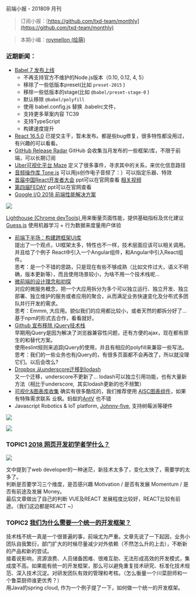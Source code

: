 前端小报 - 201809 月刊

> 订阅小报：[https://github.com/txd-team/monthly](https://github.com/txd-team/monthly)

> 本期小编：[roymellon (绘萌)](https://github.com/roymellon)


### 近期新闻：

* [Babel 7 发布上线](https://babeljs.io/blog/2018/08/27/7.0.0)
  * 不再支持官方不维护的Node.js版本（0.10, 0.12, 4, 5）
  * 移除了一些低版本preset(比如 `preset-2015` )
  * 移除一些低版本的stage(比如 `@babel/preset-stage-0` )
  * 默认移除 `@babel/polyfill`
  * 使用 babel.config.js 替换 .babelrc文件，
  * 支持更多草案内容 TC39
  * 支持TypeScript
  * 构建速度提升
* [React 16.5.0](https://github.com/facebook/react/blob/master/CHANGELOG.md) 已提交主干，暂未发布。都是些bug修复，很多特性都没用过，有兴趣的可以看看。
* [GitHub Release Radar](https://blog.github.com/2018-08-17-release-radar-july-2018/) GitHub 会收集当月发布的一些框架/库，不限于前端，可以长期订阅
* [Uber可视化平台 Maze](https://eng.uber.com/maze/) 定义了很多事件，寻求其中的关系，来优化信息路径
* [音频操作库 Tone.js](https://github.com/Tonejs/Tone.js) 可以用js创作电子音频了：）可以指定乐器、特效
* [首届中国React开发者大会](https://fequan.com/2018/)  ppt可以在官网查看 [相关视频](https://www.youtube.com/channel/UCXBhQ05nu3L1abBUGeQ0ahw)
* [第四届FEDAY](https://fequan.com/2018/) ppt可以在官网查看
* [Google I/O 2018 前端性能解决方案](https://developers.google.com/web/updates/2018/08/web-performance-made-easy)

![](https://cdn.nlark.com/lark/0/2018/png/2820/1536568303355-dfcffdd5-3cf4-44e9-bb57-19d21dff0959.png#align=left&display=inline&height=218&linkTarget=_blank&originHeight=338&originWidth=800&width=517)

[Lighthouse (Chrome devTools) ](https://developers.google.com/web/tools/lighthouse/) 用来衡量页面性能，提供基础指标及优化建议<br />
[Guess.js](https://github.com/guess-js/guess)  使用机器学习 + 行为数据来度量用户体验

* [前端下半场：构建跨框架UI库](https://www.phodal.com/blog/build-cross-framework-ui-library/)<br />
提出了一个观点，UI框架太多，特性也不一样，技术层面应该可以相关调用。并且给了个例子 React中引入一个Angular组件，和Angular中引入React组件。<br />
思考：是一个不错的思路，只是现在有些不够成熟（比如文件过大，语义不明确，版本更新等），而且使用场景较小，为啥不用一个技术栈呢...
* [微前端的设计理念和初探](https://zhuanlan.zhihu.com/p/41879781)<br />
对应的微服务概念，把一个大应用拆分为多个可以独立运行、独立开发、独立部署、独立维护的服务或者应用的聚合，从而满足业务快速变化及分布式多团队并行开发的需求。<br />
思考：Emmm, 大应用。貌似我们的应用都比较小，或者天然的都拆分好了... 基于npm的形式去合作，看看就好。
* [Github 宣布移除 jQuery技术栈](https://githubengineering.com/removing-jquery-from-github-frontend/)<br />
早期用jQuery是因为解决了浏览器兼容性问题，还有方便的ajax，现在都有原生的和替代方案。<br />
使用eslint规则来追踪jQuery的使用，并且有相应的polyfill来兼容一些写法。<br />
思考：我们的一些业务也有jQuery的，有很多页面都不会再改了，所以就没理它们。以后会改么?
* [Dropbox 从underscore迁移到lodash](https://blogs.dropbox.com/tech/2018/09/migrating-from-underscore-to-lodash/)<br />
又一个迁移，underscore不更新了...  lodash可以独立引用功能，也有大量新方法（相比于underscore,  其实lodash更新的也不频繁）
* [可视化&图表库收集](https://www.codewall.co.uk/the-best-javascript-data-visualization-charting-libraries/) 确实有很多酷炫的，我们推荐使用 [AISC图表组件](http://aisc.alibaba-inc.com/site/pc#/cate/4/page/95)，如果有特殊需求联系 业枫。蚂蚁的[AntV](https://antv.alipay.com/zh-cn/index.html) 也不错
* Javascript Robotics & IoT platform, [Johnny-five](http://johnny-five.io/), 支持树莓派等硬件

![](https://cdn.nlark.com/lark/0/2018/png/2820/1536569527635-09306391-ec20-48f6-a0c7-3d18f8d4e7a8.png#align=left&display=inline&height=243&linkTarget=_blank&originHeight=317&originWidth=722&width=553)

![](https://cdn.nlark.com/lark/0/2018/png/2820/1536569541895-fdb133b7-7822-4567-9342-5f2b690f8021.png#align=left&display=inline&height=335&linkTarget=_blank&originHeight=810&originWidth=795&width=329)

### TOPIC1 [2018 网页开发初学者学什么？](https://zendev.com/2018/08/14/learning-web-development-2018.html)

![](https://cdn.nlark.com/lark/0/2018/png/2820/1536561535910-4ca6160e-3655-4f26-b2bc-dd48fd6096fd.png#align=left&display=inline&height=175&linkTarget=_blank&originHeight=600&originWidth=1200&width=350)

文中提到了web developer的一种迷茫，新技术太多了，变化太快了，需要学的太多了。<br />
判断是否要学习三个维度，是否感兴趣 Motivation / 是否有发展 Momentum / 是否有前途及发展 Money。<br />
最后文章做出了自己的判断 VUE及REACT 发展程度比较好，REACT比较有前途。（我们这边都是REACT ~）

### TOPIC2 [我们为什么需要一个统一的开发框架？](https://mp.weixin.qq.com/s?__biz=MzIwMzg1ODcwMw==&mid=2247488436&idx=1&sn=b22a02c590ea1b2e85ece70ff0ee2d1e)

技术栈不统一真是一个很普遍的事，前端尤为严重。文章先说了一下起因，业务小团队自我繁衍，部门扩大的时候尽量减少对外依赖（不然怎么升的上去），不断新的产品和新的尝试。<br />
接着说影响，资源浪费、人员储备困难、很难互助、无法形成高效的开发模式，集成度不高。如果能有统一的开发框架，那么可以避免重复技术研究、标准化技术规范、深入技术沉淀。对研发团队有效的管理和考核。（怎么衡量一个川菜厨师和一个鲁菜厨师谁更优秀？）<br />
用Java的spring cloud, 作为一个例子提了一下，如何做一个统一的开发框架。
